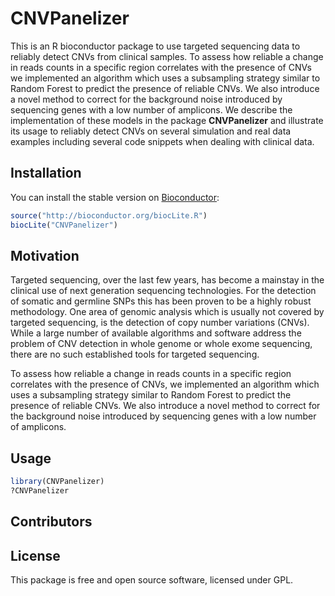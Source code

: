 # CNVPanelizer


This is an R bioconductor package to use targeted sequencing data to reliably detect CNVs from clinical samples. To assess how reliable a change in reads counts in a specific region correlates with the presence of CNVs we implemented an algorithm which uses a subsampling strategy similar to Random Forest to predict the presence of reliable CNVs. We also introduce a novel method to correct for the background noise introduced by sequencing genes with a low number of amplicons. We describe the implementation of these models in the package <b>CNVPanelizer</b> and illustrate its usage to reliably detect CNVs on several simulation and real data examples including several code snippets when dealing with clinical data.


## Installation

You can install the stable version on
[Bioconductor](http://cran.rstudio.com/package=CNVPanelizer):

```r
source("http://bioconductor.org/biocLite.R")
biocLite("CNVPanelizer")

```

## Motivation

Targeted sequencing, over the last few years, has become a mainstay in the clinical use of next generation sequencing technologies. For the detection of somatic and germline SNPs this has been proven to be a highly robust methodology. One area of genomic analysis which is usually not covered by targeted sequencing, is the detection of copy number variations (CNVs). While a large number of available algorithms and software address the problem of CNV detection in whole genome or whole exome sequencing, there are no such established tools for targeted sequencing.

To assess how reliable a change in reads counts in a specific region correlates with the presence of CNVs, we implemented an algorithm which uses a subsampling strategy similar to Random Forest to predict the presence of reliable CNVs. We also introduce a novel method to correct for the background noise introduced by sequencing genes with a low number of amplicons.



## Usage

```r
library(CNVPanelizer)
?CNVPanelizer
```

## Contributors



## License

This package is free and open source software, licensed under GPL.